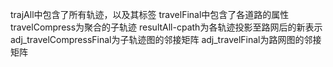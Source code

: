 trajAll中包含了所有轨迹，以及其标签
travelFinal中包含了各道路的属性
travelCompress为聚合的子轨迹
resultAll-cpath为各轨迹投影至路网后的新表示
adj_travelCompressFinal为子轨迹图的邻接矩阵
adj_travelFinal为路网图的邻接矩阵
